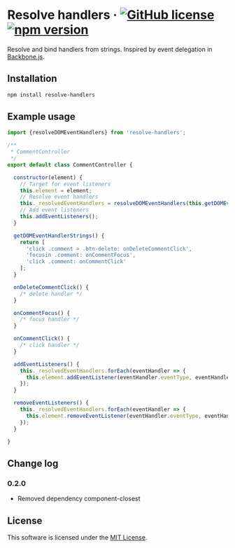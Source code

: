 # Resolve handlers &middot; [![GitHub license](https://img.shields.io/github/license/insector-ab/resolve-handlers.svg)](https://github.com/insector-ab/resolve-handlers/blob/master/LICENSE) [![npm version](https://img.shields.io/npm/v/resolve-handlers.svg?style=flat)](https://www.npmjs.com/package/resolve-handlers)

Resolve and bind handlers from strings. Inspired by event delegation in [Backbone.js](http://backbonejs.org/#Events).

## Installation

```sh
npm install resolve-handlers
```

## Example usage
```javascript
import {resolveDOMEventHandlers} from 'resolve-handlers';

/**
 * CommentController
 */
export default class CommentController {

  constructor(element) {
    // Target for event listeners
    this.element = element;
    // Resolve event handlers
    this._resolvedEventHandlers = resolveDOMEventHandlers(this.getDOMEventHandlerStrings(), this);
    // Add event listeners
    this.addEventListeners();
  }

  getDOMEventHandlerStrings() {
    return [
      'click .comment > .btn-delete: onDeleteCommentClick',
      'focusin .comment: onCommentFocus',
      'click .comment: onCommentClick'
    ];
  }

  onDeleteCommentClick() {
    /* delete handler */
  }

  onCommentFocus() {
    /* focus handler */
  }

  onCommentClick() {
    /* click handler */
  }

  addEventListeners() {
    this._resolvedEventHandlers.forEach(eventHandler => {
      this.element.addEventListener(eventHandler.eventType, eventHandler);
    });
  }

  removeEventListeners() {
    this._resolvedEventHandlers.forEach(eventHandler => {
      this.element.removeEventListener(eventHandler.eventType, eventHandler);
    });
  }

}
```


## Change log

### 0.2.0
* Removed dependency component-closest


## License

This software is licensed under the [MIT License](https://github.com/insector-ab/resolve-handlers/blob/master/LICENSE).
